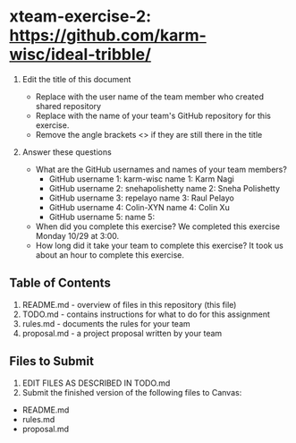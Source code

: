# xteam-exercise-2: https://github.com/karm-wisc/ideal-tribble/

1. Edit the title of this document
   * Replace <UserName> with the user name of the team member who created shared repository
   * Replace <GitHubRepositoryName> with the name of your team's GitHub repository for this exercise.
   * Remove the angle brackets <> if they are still there in the title

2. Answer these questions
   * What are the GitHub usernames and names of your team members?
       * GitHub username 1: karm-wisc       name 1: Karm Nagi
       * GitHub username 2: snehapolishetty name 2: Sneha Polishetty
       * GitHub username 3: repelayo        name 3: Raul Pelayo
       * GitHub username 4: Colin-XYN       name 4: Colin Xu
       * GitHub username 5:                 name 5:
   * When did you complete this exercise? 
    We completed this exercise Monday 10/29 at 3:00.
   * How long did it take your team to complete this exercise? 
    It took us about an hour to complete this exercise.

## Table of Contents

1. README.md - overview of files in this repository (this file)
2. TODO.md - contains instructions for what to do for this assignment
3. rules.md - documents the rules for your team
4. proposal.md - a project proposal written by your team

## Files to Submit

1. EDIT FILES AS DESCRIBED IN TODO.md
2. Submit the finished version of the following files to Canvas:

* README.md
* rules.md
* proposal.md
